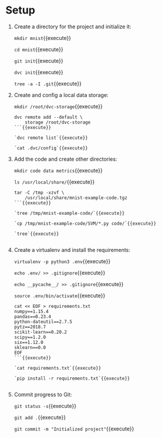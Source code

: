 # Setup

1. Create a directory for the project and initialize it:

   `mkdir mnist`{{execute}}
   
   `cd mnist`{{execute}}
   
   `git init`{{execute}}
   
   `dvc init`{{execute}}
   
   `tree -a -I .git`{{execute}}
   
2. Create and config a local data storage:

   `mkdir /root/dvc-storage`{{execute}}

   ```
   dvc remote add --default \
       storage /root/dvc-storage
   ```{{execute}}
   
   `dvc remote list`{{execute}}
   
   `cat .dvc/config`{{execute}}

3. Add the code and create other directories:

   `mkdir code data metrics`{{execute}}
   
   `ls /usr/local/share/`{{execute}}

   ```
   tar -C /tmp -xzvf \
       /usr/local/share/mnist-example-code.tgz
   ```{{execute}}
   
   `tree /tmp/mnist-example-code/`{{execute}}
   
   `cp /tmp/mnist-example-code/SVM/*.py code/`{{execute}}
   
   `tree`{{execute}}
      
4. Create a virtualenv and install the requirements:

   `virtualenv -p python3 .env`{{execute}}
   
   `echo .env/ >> .gitignore`{{execute}}
   
   `echo __pycache__/ >> .gitignore`{{execute}}
   
   `source .env/bin/activate`{{execute}}
   
   ```
   cat << EOF > requirements.txt
   numpy==1.15.4
   pandas==0.23.4
   python-dateutil==2.7.5
   pytz==2018.7
   scikit-learn==0.20.2
   scipy==1.2.0
   six==1.12.0
   sklearn==0.0
   EOF
   ```{{execute}}
   
   `cat requirements.txt`{{execute}}
   
   `pip install -r requirements.txt`{{execute}}


5. Commit progress to Git:

   `git status -s`{{execute}}
   
   `git add .`{{execute}}
   
   `git commit -m "Initialized project"`{{execute}}
